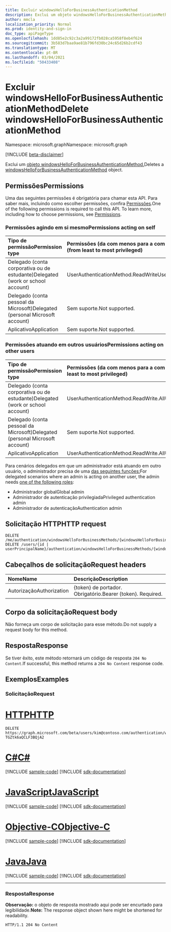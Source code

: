 ```yaml
---
title: Excluir windowsHelloForBusinessAuthenticationMethod
description: Exclui um objeto windowsHelloForBusinessAuthenticationMethod.
author: mmcla
localization_priority: Normal
ms.prod: identity-and-sign-in
doc_type: apiPageType
ms.openlocfilehash: 1dd85e2c92c3a2a99172fb028ca5958f8eb4f624
ms.sourcegitcommit: 3b583d7baa9ae81b796fd30bc24c65d26b2cdf43
ms.translationtype: MT
ms.contentlocale: pt-BR
ms.lasthandoff: 03/04/2021
ms.locfileid: "50433408"
---
```

# <a name="delete-windowshelloforbusinessauthenticationmethod"></a><span data-ttu-id="6da73-103">Excluir windowsHelloForBusinessAuthenticationMethod</span><span class="sxs-lookup"><span data-stu-id="6da73-103">Delete windowsHelloForBusinessAuthenticationMethod</span></span>
<span data-ttu-id="6da73-104">Namespace: microsoft.graph</span><span class="sxs-lookup"><span data-stu-id="6da73-104">Namespace: microsoft.graph</span></span>

[!INCLUDE [beta-disclaimer](../../includes/beta-disclaimer.md)]

<span data-ttu-id="6da73-105">Exclui um [objeto windowsHelloForBusinessAuthenticationMethod.](../resources/windowshelloforbusinessauthenticationmethod.md)</span><span class="sxs-lookup"><span data-stu-id="6da73-105">Deletes a [windowsHelloForBusinessAuthenticationMethod](../resources/windowshelloforbusinessauthenticationmethod.md) object.</span></span>

## <a name="permissions"></a><span data-ttu-id="6da73-106">Permissões</span><span class="sxs-lookup"><span data-stu-id="6da73-106">Permissions</span></span>

<span data-ttu-id="6da73-p101">Uma das seguintes permissões é obrigatória para chamar esta API. Para saber mais, incluindo como escolher permissões, confira [Permissões](/graph/permissions-reference).</span><span class="sxs-lookup"><span data-stu-id="6da73-p101">One of the following permissions is required to call this API. To learn more, including how to choose permissions, see [Permissions](/graph/permissions-reference).</span></span>

### <a name="permissions-acting-on-self"></a><span data-ttu-id="6da73-109">Permissões agindo em si mesmo</span><span class="sxs-lookup"><span data-stu-id="6da73-109">Permissions acting on self</span></span>

|<span data-ttu-id="6da73-110">Tipo de permissão</span><span class="sxs-lookup"><span data-stu-id="6da73-110">Permission type</span></span>      | <span data-ttu-id="6da73-111">Permissões (da com menos para a com mais privilégios)</span><span class="sxs-lookup"><span data-stu-id="6da73-111">Permissions (from least to most privileged)</span></span>              |
|:---------------------------------------|:-------------------------|
| <span data-ttu-id="6da73-112">Delegado (conta corporativa ou de estudante)</span><span class="sxs-lookup"><span data-stu-id="6da73-112">Delegated (work or school account)</span></span>     | <span data-ttu-id="6da73-113">UserAuthenticationMethod.ReadWrite</span><span class="sxs-lookup"><span data-stu-id="6da73-113">UserAuthenticationMethod.ReadWrite</span></span> |
| <span data-ttu-id="6da73-114">Delegado (conta pessoal da Microsoft)</span><span class="sxs-lookup"><span data-stu-id="6da73-114">Delegated (personal Microsoft account)</span></span> | <span data-ttu-id="6da73-115">Sem suporte.</span><span class="sxs-lookup"><span data-stu-id="6da73-115">Not supported.</span></span> |
| <span data-ttu-id="6da73-116">Aplicativo</span><span class="sxs-lookup"><span data-stu-id="6da73-116">Application</span></span>                            | <span data-ttu-id="6da73-117">Sem suporte.</span><span class="sxs-lookup"><span data-stu-id="6da73-117">Not supported.</span></span> |

### <a name="permissions-acting-on-other-users"></a><span data-ttu-id="6da73-118">Permissões atuando em outros usuários</span><span class="sxs-lookup"><span data-stu-id="6da73-118">Permissions acting on other users</span></span>

|<span data-ttu-id="6da73-119">Tipo de permissão</span><span class="sxs-lookup"><span data-stu-id="6da73-119">Permission type</span></span>      | <span data-ttu-id="6da73-120">Permissões (da com menos para a com mais privilégios)</span><span class="sxs-lookup"><span data-stu-id="6da73-120">Permissions (from least to most privileged)</span></span>              |
|:---------------------------------------|:-------------------------|
| <span data-ttu-id="6da73-121">Delegado (conta corporativa ou de estudante)</span><span class="sxs-lookup"><span data-stu-id="6da73-121">Delegated (work or school account)</span></span>     | <span data-ttu-id="6da73-122">UserAuthenticationMethod.ReadWrite.All</span><span class="sxs-lookup"><span data-stu-id="6da73-122">UserAuthenticationMethod.ReadWrite.All</span></span> |
| <span data-ttu-id="6da73-123">Delegado (conta pessoal da Microsoft)</span><span class="sxs-lookup"><span data-stu-id="6da73-123">Delegated (personal Microsoft account)</span></span> | <span data-ttu-id="6da73-124">Sem suporte.</span><span class="sxs-lookup"><span data-stu-id="6da73-124">Not supported.</span></span> |
| <span data-ttu-id="6da73-125">Aplicativo</span><span class="sxs-lookup"><span data-stu-id="6da73-125">Application</span></span>                            | <span data-ttu-id="6da73-126">UserAuthenticationMethod.ReadWrite.All</span><span class="sxs-lookup"><span data-stu-id="6da73-126">UserAuthenticationMethod.ReadWrite.All</span></span> |

<span data-ttu-id="6da73-127">Para cenários delegados em que um administrador está atuando em outro usuário, o administrador precisa de uma [das seguintes funções:](/azure/active-directory/users-groups-roles/directory-assign-admin-roles#available-roles)</span><span class="sxs-lookup"><span data-stu-id="6da73-127">For delegated scenarios where an admin is acting on another user, the admin needs [one of the following roles](/azure/active-directory/users-groups-roles/directory-assign-admin-roles#available-roles):</span></span>
* <span data-ttu-id="6da73-128">Administrador global</span><span class="sxs-lookup"><span data-stu-id="6da73-128">Global admin</span></span>
* <span data-ttu-id="6da73-129">Administrador de autenticação privilegiada</span><span class="sxs-lookup"><span data-stu-id="6da73-129">Privileged authentication admin</span></span>
* <span data-ttu-id="6da73-130">Administrador de autenticação</span><span class="sxs-lookup"><span data-stu-id="6da73-130">Authentication admin</span></span>

## <a name="http-request"></a><span data-ttu-id="6da73-131">Solicitação HTTP</span><span class="sxs-lookup"><span data-stu-id="6da73-131">HTTP request</span></span>

<!-- {
  "blockType": "ignored"
}
-->
``` http
DELETE /me/authentication/windowsHelloForBusinessMethods/{windowsHelloForBusinessAuthenticationMethodId}
DELETE /users/{id | userPrincipalName}/authentication/windowsHelloForBusinessMethods/{windowsHelloForBusinessAuthenticationMethodId}
```

## <a name="request-headers"></a><span data-ttu-id="6da73-132">Cabeçalhos de solicitação</span><span class="sxs-lookup"><span data-stu-id="6da73-132">Request headers</span></span>
|<span data-ttu-id="6da73-133">Nome</span><span class="sxs-lookup"><span data-stu-id="6da73-133">Name</span></span>|<span data-ttu-id="6da73-134">Descrição</span><span class="sxs-lookup"><span data-stu-id="6da73-134">Description</span></span>|
|:---|:---|
|<span data-ttu-id="6da73-135">Autorização</span><span class="sxs-lookup"><span data-stu-id="6da73-135">Authorization</span></span>|<span data-ttu-id="6da73-p102">{token} de portador. Obrigatório.</span><span class="sxs-lookup"><span data-stu-id="6da73-p102">Bearer {token}. Required.</span></span>|

## <a name="request-body"></a><span data-ttu-id="6da73-138">Corpo da solicitação</span><span class="sxs-lookup"><span data-stu-id="6da73-138">Request body</span></span>
<span data-ttu-id="6da73-139">Não forneça um corpo de solicitação para esse método.</span><span class="sxs-lookup"><span data-stu-id="6da73-139">Do not supply a request body for this method.</span></span>

## <a name="response"></a><span data-ttu-id="6da73-140">Resposta</span><span class="sxs-lookup"><span data-stu-id="6da73-140">Response</span></span>

<span data-ttu-id="6da73-141">Se tiver êxito, este método retornará um código de resposta `204 No Content`.</span><span class="sxs-lookup"><span data-stu-id="6da73-141">If successful, this method returns a `204 No Content` response code.</span></span>

## <a name="examples"></a><span data-ttu-id="6da73-142">Exemplos</span><span class="sxs-lookup"><span data-stu-id="6da73-142">Examples</span></span>

### <a name="request"></a><span data-ttu-id="6da73-143">Solicitação</span><span class="sxs-lookup"><span data-stu-id="6da73-143">Request</span></span>

# <a name="http"></a>[<span data-ttu-id="6da73-144">HTTP</span><span class="sxs-lookup"><span data-stu-id="6da73-144">HTTP</span></span>](#tab/http)
<!-- {
  "blockType": "request",
  "name": "delete_windowshelloforbusinessauthenticationmethod"
}
-->
``` http
DELETE https://graph.microsoft.com/beta/users/kim@contoso.com/authentication/windowsHelloForBusinessMethods/_jpuR-TGZtk6aQCLF3BQjA2
```
# <a name="c"></a>[<span data-ttu-id="6da73-145">C#</span><span class="sxs-lookup"><span data-stu-id="6da73-145">C#</span></span>](#tab/csharp)
[!INCLUDE [sample-code](../includes/snippets/csharp/delete-windowshelloforbusinessauthenticationmethod-csharp-snippets.md)]
[!INCLUDE [sdk-documentation](../includes/snippets/snippets-sdk-documentation-link.md)]

# <a name="javascript"></a>[<span data-ttu-id="6da73-146">JavaScript</span><span class="sxs-lookup"><span data-stu-id="6da73-146">JavaScript</span></span>](#tab/javascript)
[!INCLUDE [sample-code](../includes/snippets/javascript/delete-windowshelloforbusinessauthenticationmethod-javascript-snippets.md)]
[!INCLUDE [sdk-documentation](../includes/snippets/snippets-sdk-documentation-link.md)]

# <a name="objective-c"></a>[<span data-ttu-id="6da73-147">Objective-C</span><span class="sxs-lookup"><span data-stu-id="6da73-147">Objective-C</span></span>](#tab/objc)
[!INCLUDE [sample-code](../includes/snippets/objc/delete-windowshelloforbusinessauthenticationmethod-objc-snippets.md)]
[!INCLUDE [sdk-documentation](../includes/snippets/snippets-sdk-documentation-link.md)]

# <a name="java"></a>[<span data-ttu-id="6da73-148">Java</span><span class="sxs-lookup"><span data-stu-id="6da73-148">Java</span></span>](#tab/java)
[!INCLUDE [sample-code](../includes/snippets/java/delete-windowshelloforbusinessauthenticationmethod-java-snippets.md)]
[!INCLUDE [sdk-documentation](../includes/snippets/snippets-sdk-documentation-link.md)]

---



### <a name="response"></a><span data-ttu-id="6da73-149">Resposta</span><span class="sxs-lookup"><span data-stu-id="6da73-149">Response</span></span>
<span data-ttu-id="6da73-150">**Observação:** o objeto de resposta mostrado aqui pode ser encurtado para legibilidade.</span><span class="sxs-lookup"><span data-stu-id="6da73-150">**Note:** The response object shown here might be shortened for readability.</span></span>
<!-- {
  "blockType": "response",
  "truncated": true
}
-->
``` http
HTTP/1.1 204 No Content
```

